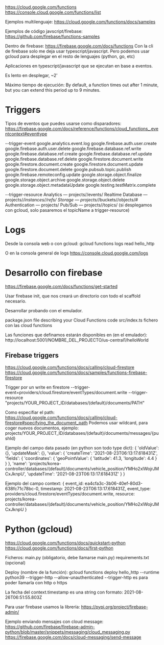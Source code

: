 https://cloud.google.com/functions
https://console.cloud.google.com/functions/list

Ejemplos multilenguaje:
https://cloud.google.com/functions/docs/samples

Ejemplos de código javscript/firebase:
https://github.com/firebase/functions-samples

Dentro de firebase:
https://firebase.google.com/docs/functions
Con la cli de firebase solo me deja usar typescript/javascript.
Pero podemos usar gcloud para desplegar en el resto de lenguajes (python, go, etc)

Aplicaciones en typescript/javascript que se ejecutan en base a eventos.


Es lento en desplegar, ~2'

Máximo tiempo de ejecución:
By default, a function times out after 1 minute, but you can extend this period up to 9 minutes.


# Triggers
Tipos de eventos que puedes usarse como disparadores:
https://firebase.google.com/docs/reference/functions/cloud_functions_.eventcontext#eventtype

--trigger-event
google.analytics.event.log
google.firebase.auth.user.create
google.firebase.auth.user.delete
google.firebase.database.ref.write
google.firebase.database.ref.create
google.firebase.database.ref.update
google.firebase.database.ref.delete
google.firestore.document.write
google.firestore.document.create
google.firestore.document.update
google.firestore.document.delete
google.pubsub.topic.publish
google.firebase.remoteconfig.update
google.storage.object.finalize
google.storage.object.archive
google.storage.object.delete
google.storage.object.metadataUpdate
google.testing.testMatrix.complete

--trigger-resource
Analytics — projects/<projectId>/events/<analyticsEventType>
Realtime Database — projects/_/instances/<databaseInstance>/refs/<databasePath>
Storage — projects/_/buckets/<bucketName>/objects/<fileName>#<generation>
Authentication — projects/<projectId>
Pub/Sub — projects/<projectId>/topics/<topicName>  (si desplegamos con gcloud, solo pasaremos el topicName a trigger-resource)


# Logs
Desde la consola web o con gcloud:
gcloud functions logs read hello_http

O en la consola general de logs
https://console.cloud.google.com/logs


# Desarrollo con firebase
https://firebase.google.com/docs/functions/get-started

Usar firebase init, que nos creará un directorio con todo el scaffold necesario.

Desarrollar probando con el emulador.

package.json file describing your Cloud Functions code
src/index.ts fichero con las cloud functions

Las funciones que definamos estarán disponibles en (en el emulador):
http://localhost:5001/NOMBRE_DEL_PROJECTO/us-central1/helloWorld


## Firebase triggers
https://cloud.google.com/functions/docs/calling/cloud-firestore
https://cloud.google.com/functions/docs/samples/functions-firebase-firestore

Trigger por un write en firestore
--trigger-event=providers/cloud.firestore/eventTypes/document.write
--trigger-resource "projects/YOUR_PROJECT_ID/databases/(default)/documents/PATH"

Como especifiar el path: https://cloud.google.com/functions/docs/calling/cloud-firestore#specifying_the_document_path
Podemos usar wildcard, para coger nuevos documentos, ejemplo:
projects/YOUR_PROJECT_ID/databases/(default)/documents/messages/{pushId}

Ejemplo del campo data pasado (en python son todo type dict):
{
    'oldValue': {},
    'updateMask': {},
    'value': {
        'createTime': '2021-08-23T06:13:17.618431Z',
        'fields': {
            'coordinates': {
                'geoPointValue': {
                    'latitude': 41.3,
                    'longitude': 4.4
                }
            }
        },
        'name': 'projects/korea-controller/databases/(default)/documents/vehicle_position/YMHo2xlWojrJMCxJknpU',
        'updateTime': '2021-08-23T06:13:17.618431Z'
    }
}


Ejemplo del campo context:
{
    event_id: ea4cfa3c-3b06-40ef-80d3-638fc71c78bc-0,
    timestamp: 2021-08-23T06:13:17.618431Z,
    event_type: providers/cloud.firestore/eventTypes/document.write,
    resource: projects/korea-controller/databases/(default)/documents/vehicle_position/YMHo2xlWojrJMCxJknpU
}

# Python (gcloud)
https://cloud.google.com/functions/docs/quickstart-python
https://cloud.google.com/functions/docs/first-python

Ficheros:
    main.py (obligatorio, debe llamarse main.py)
    requirements.txt (opcional)


Deploy (nombre de la función):
gcloud functions deploy hello_http --runtime python39 --trigger-http --allow-unauthenticated
  --trigger-http es para poder llamarla con http o https


La fecha del context.timestamp es una string con formato: 2021-08-26T06:51:55.803Z


Para usar firebase usamos la librería: https://pypi.org/project/firebase-admin/


Ejemplo enviando mensajes con cloud message:
https://github.com/firebase/firebase-admin-python/blob/master/snippets/messaging/cloud_messaging.py
https://firebase.google.com/docs/cloud-messaging/send-message
